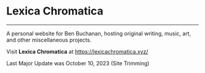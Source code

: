 # Lexica Chromatica

-------------------------------------------------------------------------------

A personal website for Ben Buchanan, hosting original writing, music, art, and
other miscellaneous projects.

Visit __Lexica Chromatica__ at <https://lexicachromatica.xyz/>

Last Major Update was October 10, 2023 (Site Trimming)
